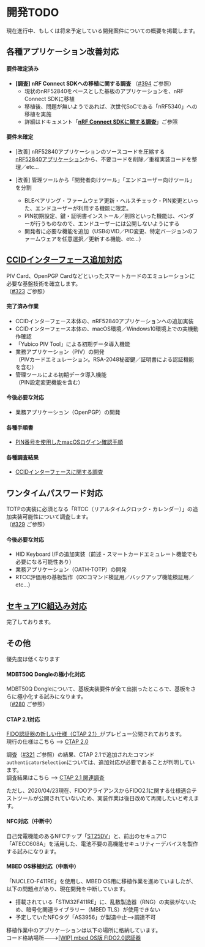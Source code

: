 # 開発TODO

現在進行中、もしくは将来予定している開発案件についての概要を掲載します。

## 各種アプリケーション改善対応

#### 要件確定済み

- <b>[調査] nRF Connect SDKへの移植に関する調査</b>
（[#394](https://github.com/diverta/onecard-fido/issues/394) ご参照）
  - 現状のnRF52840をベースとした基板のアプリケーションを、nRF Connect SDKに移植
  - 移植後、問題が無いようであれば、次世代SoCである「nRF5340」への移植を実施
  - 詳細はドキュメント「<b>[nRF Connect SDKに関する調査](Research/nRFCnctSDK_v1.4.99/README.md)</b>」ご参照

#### 要件未確定

- [改善] nRF52840アプリケーションのソースコードを圧縮する<br>
[nRF52840アプリケーション](nRF5_SDK_v15.3.0)から、不要コードを削除／重複実装コードを整理／etc...

- [改善] 管理ツールから「開発者向けツール」「エンドユーザー向けツール」を分割<br>
  - BLEペアリング・ファームウェア更新・ヘルスチェック・PIN変更といった、エンドユーザーが利用する機能に限定。<br>
  - PIN初期設定、鍵・証明書インストール／削除といった機能は、ベンダーが行うものなので、エンドユーザーには公開しないようにする<br>
  - 開発者に必要な機能を追加（USBのVID／PID変更、特定バージョンのファームウェアを任意選択／更新する機能、etc...）

## [CCIDインターフェース追加対応](CCID/README.md)
PIV Card、OpenPGP Cardなどといったスマートカードのエミュレーションに必要な基盤技術を確立します。<br>
（[#323](https://github.com/diverta/onecard-fido/issues/323) ご参照）

#### 完了済み作業
- CCIDインターフェース本体の、nRF52840アプリケーションへの追加実装
- CCIDインターフェース本体の、macOS環境／Windows10環境上での実機動作確認
- 「Yubico PIV Tool」による初期データ導入機能
- 業務アプリケーション（PIV）の開発<br>
（PIVカードエミュレーション。RSA-2048秘密鍵／証明書による認証機能を含む）
- 管理ツールによる初期データ導入機能<br>
（PIN設定変更機能を含む）

#### 今後必要な対応
- 業務アプリケーション（OpenPGP）の開発

#### 各種手順書
- [PIN番号を使用したmacOSログイン確認手順](FIDO2Device/MDBT50Q_Dongle/PIVPINLOGIN.md)

#### 各種調査結果
- [CCIDインターフェースに関する調査](Research/CCID/README.md)

## ワンタイムパスワード対応
TOTPの実装に必須となる「RTCC（リアルタイムクロック・カレンダー）」の追加実装可能性について調査します。<br>
（[#329](https://github.com/diverta/onecard-fido/issues/329) ご参照）

#### 今後必要な対応
- HID Keyboard I/Fの追加実装（前述・スマートカードエミュレート機能でも必要になる可能性あり）
- 業務アプリケーション（OATH-TOTP）の開発
- RTCC評価用の基板製作（I2Cコマンド検証用／バックアップ機能検証用／etc...）

## [セキュアIC組込み対応](SECUREIC/README.md)
完了しております。

## その他
優先度は低くなります

#### MDBT50Q Dongleの極小化対応
MDBT50Q Dongleについて、基板実装要件が全て出揃ったところで、基板をさらに極小化する試みになります。<br>
（[#280](https://github.com/diverta/onecard-fido/issues/280) ご参照）

#### CTAP 2.1対応

[FIDO認証器の新しい仕様（CTAP 2.1）](https://fidoalliance.org/specs/fido2/fido-client-to-authenticator-protocol-v2.1-rd-20191217.html)がプレビュー公開されております。<br>
現行の仕様はこちら --> [CTAP 2.0](https://fidoalliance.org/specs/fido-v2.0-ps-20190130/fido-client-to-authenticator-protocol-v2.0-ps-20190130.html)

調査（[#321](https://github.com/diverta/onecard-fido/issues/321) ご参照）の結果、CTAP 2.1で追加されたコマンド`authenticatorSelection`については、追加対応が必要であることが判明しています。<br>
調査結果はこちら --> [CTAP 2.1 関連調査](https://github.com/diverta/onecard-fido/blob/research-CTAP2.1-new-spec/Research/CTAP_2_1/README.md)

ただし、2020/04/23現在、FIDOアライアンスからFIDO2.1に関する仕様適合テストツールが公開されていないため、実装作業は後日改めて再開したいと考えます。

#### NFC対応（中断中）

自己発電機能のあるNFCチップ「[ST25DV](https://www.st.com/ja/nfc/st25dv-i2c-series-dynamic-nfc-tags.html)」と、前出のセキュアIC「ATECC608A」を活用した、電池不要の高機能セキュリティーデバイスを製作する試みになります。

#### MBED OS移植対応（中断中）

「NUCLEO-F411RE」を使用し、MBED OS用に移植作業を進めていましたが、以下の問題点があり、現在開発を中断しています。
- 搭載されている「STM32F411RE」に、乱数製造器（RNG）の実装がないため、暗号化関連ライブラリー（MBED TLS）が使用できない
- 予定していたNFCタグ「AS3956」が製造中止-->調達不可

移植作業中のアプリケーションは以下の場所に格納しています。<br>
コード格納場所--->[[WIP] mbed OS版 FIDO2.0認証器](STM32F411RE)
